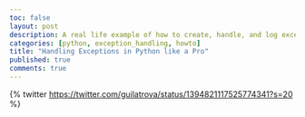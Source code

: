 ```yaml
---
toc: false
layout: post
description: A real life example of how to create, handle, and log exceptions effectively in Python.
categories: [python, exception_handling, howto]
title: "Handling Exceptions in Python like a Pro"
published: true
comments: true
---
```

{% twitter https://twitter.com/guilatrova/status/1394821117525774341?s=20 %}

